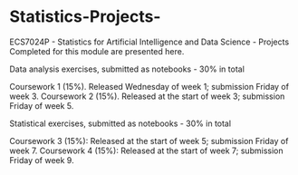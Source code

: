 # Statistics-Projects-
ECS7024P - Statistics for Artificial Intelligence and Data Science - Projects Completed for this module are presented here. 

Data analysis exercises, submitted as notebooks - 30% in total

Coursework 1 (15%). Released Wednesday of week 1; submission Friday of week 3. 
Coursework 2 (15%). Released at the start of week 3; submission Friday of week 5.

Statistical exercises, submitted as notebooks - 30% in total

Coursework 3 (15%): Released at the start of week 5; submission Friday of week 7. 
Coursework 4 (15%): Released at the start of week 7; submission Friday of week 9.
